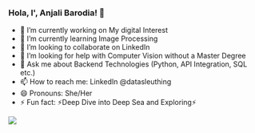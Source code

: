 ### Hola, I', Anjali Barodia! 👋

- 🔭 I’m currently working on My digital Interest
- 🌱 I’m currently learning Image Processing
- 👯 I’m looking to collaborate on LinkedIn
- 🤔 I’m looking for help with Computer Vision without a Master Degree
- 💬 Ask me about Backend Technologies (Python, API Integration, SQL etc.)
- 📫 How to reach me: LinkedIn @datasleuthing
- 😄 Pronouns: She/Her
- ⚡ Fun fact:  ⚡Deep Dive into Deep Sea and Exploring⚡


<img src="https://github-readme-stats.vercel.app/api?username=BarodiaanjaliDS&&show_icons=true&title_color=ffffff&icon_color=bb2acf&text_color=daf7dc&bg_color=151515">

